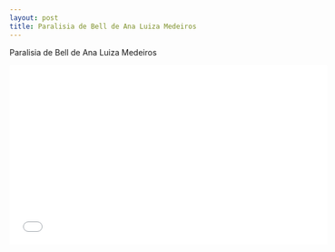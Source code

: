 ```yaml
---
layout: post
title: Paralisia de Bell de Ana Luiza Medeiros
---
```


Paralisia de Bell de Ana Luiza Medeiros

<iframe width="560" height="315" src="//www.youtube.com/embed/gqIhpfC0prs" frameborder="0" allowfullscreen="1"> </iframe>
